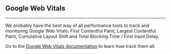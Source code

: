 ## Google Web Vitals
* * *
We probably have the best way of all performance tools to track and monitoring Google Web Vitals: First Contentful Paint, Largest Contentful Paint, Cumulative Layout Shift and Total Blocking Time / First Input Delay.

Go to the [Google Web Vitals documentation](/documentation/sitespeed.io/google-web-vitals/) to learn how track them all.